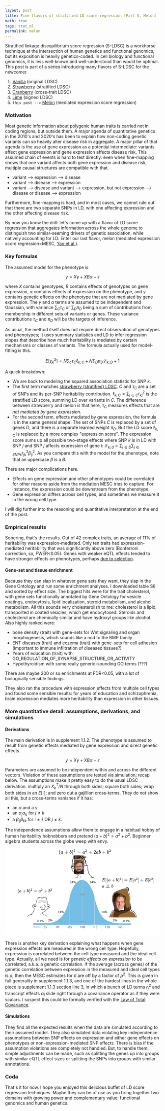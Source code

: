 ```yaml
---
layout: post
title: Five flavors of stratified LD score regression (Part 5, Melon)
math: true
tags: stat_ml
permalink: melon
---
```


Stratified linkage disequilibrium score regression (S-LDSC) is a workhorse technique at the intersection of human genetics and functional genomics, but its exposition is heavily genetics-coded. In cell biology and functional genomics, it is less well-known and well-understood than would be optimal. This post is part of a series introducing many flavors of S-LDSC for the newcomer. 

1. [Vanilla](vanilla) (original LDSC)
2. [Strawberry](strawberry) (stratified LDSC)
3. [Cranberry](cranberry) (cross-trait LDSC)
4. [Lime](lime) (signed LDSC)
5. `this post -->` [Melon](melon) (mediated expression score regression)

### Motivation

Most genetic information about polygenic human traits is carried not in coding regions, but outside them. A major agenda of quantitative genetics in the 2010's and 2020's has been to explain how non-coding genetic variants can so heavily alter disease risk in aggregate. A major pillar of that agenda is the use of gene expression as a potential intermediate: variants affect gene expression and gene expression affects disease risk. This assumed chain of events is hard to test directly: even when fine-mapping shows that one variant affects both gene expression and disease risk, multiple causal structures are compatible with that.

- variant --> expression --> disease
- variant --> disease --> expression
- variant --> disease and variant --> expression, but not expression --> disease or disease --> expression

Furthermore, fine-mapping is hard, and in most cases, we cannot rule out that there are two separate SNPs in LD, with one affecting expression and the other affecting disease risk.

By now you know the drill: let's come up with a flavor of LD score regression that aggregates information across the whole genome to distinguish two similar-seeming drivers of genetic association, while natively accounting for LD. Enter our last flavor, melon (mediated expression score regression=MESC, [Yao et al.](https://pmc.ncbi.nlm.nih.gov/articles/PMC7276299/)). 

### Key formulas 

The assumed model for the phenotype is 

$$y = X\gamma + XB\alpha + \epsilon$$

where $X$ contains genotypes, $B$ contains effects of genotypes on gene expression, $\alpha$ contains effects of expression on the phenotype, and $\gamma$ contains genetic effects on the phenotype that are not mediated by gene expression. The $\gamma$ and $\alpha$ terms are assumed to be independent and Gaussian, with variance $\sum_C \tau_C$ or $\sum_D \pi_D$ being a sum of contributions from membership in different sets of variants or genes. These variance contributions $\tau_C$ and $\pi_D$ will be the targets of inference. 

As usual, the method itself does not require direct observation of genotypes and phenotypes; it uses summary statistics and LD to infer regression slopes that describe how much heritability is mediated by certain mechanisms or classes of variants. The formula actually used for model-fitting is this.

$$E \left[\chi_{k}^{2}\right] = N \sum_c \tau_{C} \ell_{k ; C} + N \sum_D \pi_D \mathcal{L}_{k ; D} + 1$$

A quick breakdown: 

- We are back to modeling the squared association statistic for SNP $k$. 
- The first term matches [strawberry (stratified) LDSC](strawberry). $C$ and $\tau_C$ are a set of SNPs and its per-SNP heritability contribution. $\ell_{k ; C}=\sum_{j\in C} r_{kj}^2$ is the stratified LD score, summing LD over variants in $C$. The difference between strawberry and melon is that here, $\tau_C$ measures effects that are *not mediated by gene expression*. 
- For the second term, effects mediated by gene expression, the formula is in the same general shape. The set of SNPs $C$ is replaced by a set of genes $D$, and there is a separate learned weight $\pi_D$. But the LD score $\ell_{k,C}$ is replaced by a more complex "expression score". The expression score sums up all possible two-stage effects where SNP $k$ is in LD with SNP $j$ and SNP $j$ affects expression of gene $i$: $\mathcal{L}_{k ; d} = \sum_{i \in D} \sum_{j\in SNPs} r_{j ⁢ k}^{2} ⁢ \beta_{i ⁢ j}^{2}$. As you compare this with the model for the phenotype, note that an uppercase $\beta$ is a $B$.

There are major complications here. 

- Effects on gene expression and other phenotypes could be correlated for other reasons aside from the mediation MESC tries to capture. For instance, the expression could be downstream from the phenotype.
- Gene expression differs across cell types, and sometimes we measure it in the wrong cell type. 

I will dig further into the reasoning and quantitative interpretation at the end of the post.  

### Empirical results


Sobering, that's the results. Out of 42 complex traits, an average of 11% of heritability was expression-mediated. Only ten traits had expression-mediated heritability that was significantly above zero (Bonferroni correction, so, FWER<0.05). Genes with weaker eQTL effects tended to have stronger effects on phenotypes, perhaps [due to selection](https://pubmed.ncbi.nlm.nih.gov/37857933/).

#### Gene-set and tissue enrichment

Because they can slap in whatever gene sets they want, they slap in the Gene Ontology and run some enrichment analyses. I downloaded table S8 and sorted by effect size. The biggest hits were for the trait cholesterol, with gene sets functionally annotated by Gene Ontology for vesicle coatings, endocytosis, lipid localization, steroid metabolism, and alcohol metabolism. All this sounds very cholesterolish to me: cholesterol is a lipid, transported in coated vesicles, which get endocytosed. Steroids and cholesterol are chemically similar and have hydroxyl groups like alcohol. Also highly ranked were:

- bone density (trait) with gene-sets for Wnt signaling and organ morphogenesis, which sounds like a nod to the BMP family
- ENT diseases (trait) and eczema (trait) with gene-sets for cell adhesion (important to immune infiltration of diseased tissues?)
- Years of education (trait) with GO_REGULATION_OF_SYNAPSE_STRUCTURE_OR_ACTIVITY
- Hypothyroidism with some really generic-sounding GO terms (???)

There are maybe 200 or so enrichments at FDR<0.05, with a lot of biologically sensible findings.

They also ran the procedure with expression effects from multiple cell types and found some sensible results: for years of education and schizophrenia, brain expression mediates more heritability than expression in other tissues. 

### More quantitative detail: assumptions, derivations, and simulations

#### Derivations

The main derivation is in supplement 1.1.2. The phenotype is assumed to result from genetic effects mediated by gene expression and direct genetic effects.

$$y = X\gamma + XB\alpha + \epsilon$$

Parameters are assumed to be independent within and across the different vectors. Violation of these assumptions are tested via simulation; recap below. The assumptions make it pretty easy to do the usual LDSC derivation: multiply an $X_k^T/N$ through both sides; square both sides; wrap both sides in an $E[\cdot]$; and zero out a gajillion cross-terms. They do not show all this, but a cross-terms vanishes if it has: 

- an $\alpha$ and a $\gamma$ 
- an $\alpha_j\alpha_k$ for $j\neq k$ 
- a $\beta_{ij}\beta_{\ell k}$ for $i\neq \ell$ OR $j\neq k$.

The independence assumptions allow them to engage in a habitual hobby of human heritability hobnobbers and pretend $(a+b)^2 = a^2 + b^2$. Beginner algebra students across the globe weep with envy.

![The classic midwit meme template where the left (idiot) forgets the cross-term while expanding a quadratic; the middle (pic of Eric) expands it correctly, and the right (pic of Sasha Gusev lolol) omits the cross-term by assuming it has an expected value of 0.](images/ldsc_midwit.png)

There is another key derivation explaining what happens when gene expression effects are measured in the wrong cell type. Hopefully, expression is correlated between the cell type measured and the ideal cell type. Actually, all we need is for *genetic effects on expression* to be correlated, a.k.a. a genetic correlation. If the average (across genes) of the genetic correlation between expression in the measured and ideal cell types is $\rho$, then the MESC estimates for $\pi$ are off by a factor of $\rho^2$. This is given in full generality in supplement 1.1.3, and one of the hardest lines in the whole piece is supplement 1.1.3 section line 3, in which a bunch of LD terms $r^2_j$ and transcript effects $\alpha_i$ slide right through a covariance operator as if they were scalars. I suspect this could be formally verified with the [Law of Total Covariance](https://en.wikipedia.org/wiki/Law_of_total_covariance).  

#### Simulations

They find all the expected results when the data are simulated according to their assumed model. They also simulated data violating key independence assumptions between SNP effects on expression and either gene effects on phenotypes or non-expression-mediated SNP effects. There is bias if the assumption violations are completely not handled. But, to handle them, simple adjustments can be made, such as splitting the genes up into groups with similar eQTL effect sizes or splitting the SNPs into groups with similar annotations. 

### Coda

That's it for now. I hope you enjoyed this delicious buffet of LD score regression techniques. Maybe they can be of use as you bring together two domains with growing power and complementary value: functional genomics and human genetics.

